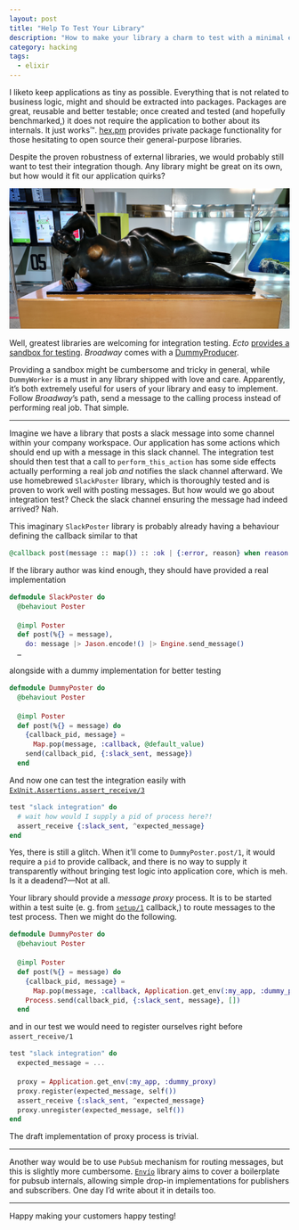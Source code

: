 ```yaml
---
layout: post
title: "Help To Test Your Library"
description: "How to make your library a charm to test with a minimal effort"
category: hacking
tags:
  - elixir
---
```


I liketo keep applications as tiny as possible. Everything that is not related to business logic, might and should be extracted into packages. Packages are great, reusable and better testable; once created and tested (and hopefully benchmarked,) it does not require the application to bother about its internals. It just works™. [hex.pm](https://hex.pm/pricing) provides private package functionality for those hesitating to open source their general-purpose libraries.

Despite the proven robustness of external libraries, we would probably still want to test their integration though. Any library might be great on its own, but how would it fit our application quirks?

![Girl in Palma](/img/palma.jpg)

Well, greatest libraries are welcoming for integration testing. _Ecto_ [provides a sandbox for testing](https://hexdocs.pm/ecto/testing-with-ecto.html#content). _Broadway_ comes with a [DummyProducer](https://hexdocs.pm/broadway/Broadway.html#module-testing).

Providing a sandbox might be cumbersome and tricky in general, while `DummyWorker` is a must in any library shipped with love and care. Apparently, it’s both extremely useful for users of your library and easy to implement. Follow _Broadway_’s path, send a message to the calling process instead of performing real job. That simple.

---

Imagine we have a library that posts a slack message into some channel within your company workspace. Our application has some actions which should end up with a message in this slack channel. The integration test should then test that a call to `perform_this_action` has some side effects actually performing a real job _and_ notifies the slack channel afterward. We use homebrewed `SlackPoster` library, which is thoroughly tested and is proven to work well with posting messages. But how would we go about integration test? Check the slack channel ensuring the message had indeed arrived? Nah.

This imaginary `SlackPoster` library is probably already having a behaviour defining the callback similar to that

```elixir
@callback post(message :: map()) :: :ok | {:error, reason} when reason: any()
```

If the library author was kind enough, they should have provided a real implementation

```elixir
defmodule SlackPoster do
  @behaviout Poster

  @impl Poster
  def post(%{} = message),
    do: message |> Jason.encode!() |> Engine.send_message()
  …
```

alongside with a dummy implementation for better testing

```elixir
defmodule DummyPoster do
  @behaviout Poster

  @impl Poster
  def post(%{} = message) do
    {callback_pid, message} =
      Map.pop(message, :callback, @default_value)
    send(callback_pid, {:slack_sent, message})
  end
```

And now one can test the integration easily with [`ExUnit.Assertions.assert_receive/3`](https://hexdocs.pm/ex_unit/ExUnit.Assertions.html#assert_receive/3)

```elixir
test "slack integration" do
  # wait how would I supply a pid of process here?!
  assert_receive {:slack_sent, ^expected_message}
end
```

Yes, there is still a glitch. When it’ll come to `DummyPoster.post/1`, it would require a `pid` to provide callback, and there is no way to supply it transparently without bringing test logic into application core, which is meh. Is it a deadend?—Not at all.

Your library should provide a _message proxy_ process. It is to be started within a test suite (e. g. from [`setup/1`](https://hexdocs.pm/ex_unit/ExUnit.Callbacks.html#setup/1) callback,) to route messages to the test process. Then we might do the following.

```elixir
defmodule DummyPoster do
  @behaviout Poster

  @impl Poster
  def post(%{} = message) do
    {callback_pid, message} =
      Map.pop(message, :callback, Application.get_env(:my_app, :dummy_proxy))
    Process.send(callback_pid, {:slack_sent, message}, [])
  end
```

and in our test we would need to register ourselves right before `assert_receive/1`

```elixir
test "slack integration" do
  expected_message = ...

  proxy = Application.get_env(:my_app, :dummy_proxy)
  proxy.register(expected_message, self())
  assert_receive {:slack_sent, ^expected_message}
  proxy.unregister(expected_message, self())
end
```

The draft implementation of proxy process is trivial.

---

Another way would be to use `PubSub` mechanism for routing messages, but this is slightly more cumbersome. [`Envío`](https://hexdocs.pm/envio) library aims to cover a boilerplate for pubsub internals, allowing simple drop-in implementations for publishers and subscribers. One day I’d write about it in details too.

---

Happy making your customers happy testing!

